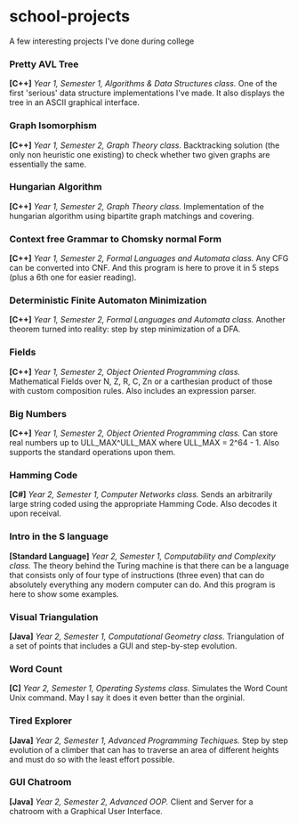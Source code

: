 # school-projects
A few interesting projects I've done during college




### Pretty AVL Tree
**[C++]**
_Year 1, Semester 1, Algorithms & Data Structures class._ 
One of the first 'serious' data structure implementations I've made. It also displays the tree in an ASCII graphical interface.

### Graph Isomorphism
**[C++]**
_Year 1, Semester 2, Graph Theory class._ 
Backtracking solution (the only non heuristic one existing) to check whether two given graphs are essentially the same.

### Hungarian Algorithm
**[C++]**
_Year 1, Semester 2, Graph Theory class._ 
Implementation of the hungarian algorithm using bipartite graph matchings and covering.

### Context free Grammar to Chomsky normal Form
**[C++]**
_Year 1, Semester 2, Formal Languages and Automata class._ 
Any CFG can be converted into CNF. And this program is here to prove it in 5 steps (plus a 6th one for easier reading).

### Deterministic Finite Automaton Minimization
**[C++]**
_Year 1, Semester 2, Formal Languages and Automata class._ 
Another theorem turned into reality: step by step minimization of a DFA.


### Fields
**[C++]**
_Year 1, Semester 2, Object Oriented Programming class._ 
Mathematical Fields over N, Z, R, C, Zn or a carthesian product of those with custom composition rules. Also includes an expression parser.

### Big Numbers
**[C++]**
_Year 1, Semester 2, Object Oriented Programming class._ 
Can store real numbers up to ULL_MAX^ULL_MAX where ULL_MAX = 2^64 - 1. Also supports the standard operations upon them.

### Hamming Code
**[C#]**
_Year 2, Semester 1, Computer Networks class._ 
Sends an arbitrarily large string coded using the appropriate Hamming Code. Also decodes it upon receival.

### Intro in the S language
**[Standard Language]**
_Year 2, Semester 1, Computability and Complexity class._ The theory behind the Turing machine is that there can be a language that consists only of four type of instructions (three even) that can do absolutely everything any modern computer can do. And this program is here to show some examples.

### Visual Triangulation
**[Java]**
_Year 2, Semester 1, Computational Geometry class._ Triangulation of a set of points that includes a GUI and step-by-step evolution.

### Word Count
**[C]**
_Year 2, Semester 1, Operating Systems class._ Simulates the Word Count Unix command. May I say it does it even better than the orginial.


### Tired Explorer
**[Java]**
_Year 2, Semester 1, Advanced Programming Techiques._ Step by step evolution of a climber that can has to traverse an area of different heights and must do so with the least effort possible.


### GUI Chatroom
**[Java]**
_Year 2, Semester 2, Advanced OOP._ Client and Server for a chatroom with a Graphical User Interface.
